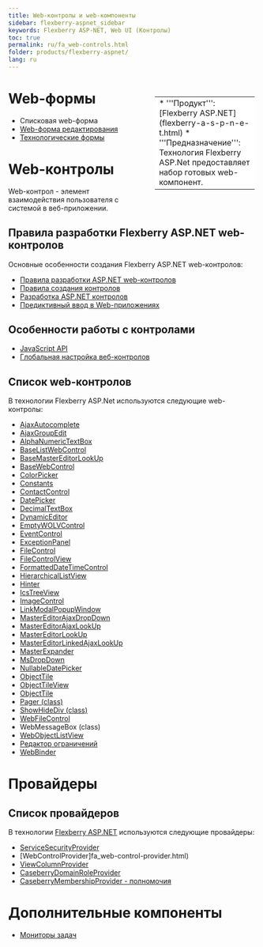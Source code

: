 ```yaml
---
title: Web-контролы и web-компоненты
sidebar: flexberry-aspnet_sidebar
keywords: Flexberry ASP-NET, Web UI (Контролы)
toc: true
permalink: ru/fa_web-controls.html
folder: products/flexberry-aspnet/
lang: ru
---
```


<div style="margin:5px; padding-left:28px; float:right; width:40%; outline:1px solid white;">
<br>
<table border="0" width="100%" bgcolor="#6495ED">
<tbody><tr><td bgcolor="#FFFFFF">
* '''Продукт''': [Flexberry ASP.NET](flexberry-a-s-p-n-e-t.html)
* '''Предназначение''': Технология Flexberry ASP.Net предоставляет набор готовых web-компонент.
</td>
</tr></tbody></table></a>
</div>

# Web-формы
* Списковая web-форма
* [Web-форма редактирования](fa_editform.html)
* [Технологические формы](tech-forms-web.html)

# Web-контролы
Web-контрол - элемент взаимодействия пользователя с системой в веб-приложении.

## Правила разработки Flexberry ASP.NET web-контролов
Основные особенности создания Flexberry ASP.NET web-контролов:
* [Правила разработки ASP.NET web-контролов](asp-net-control-mastering-rules.html)
* [Правила создания контролов](control-authoring-rules.html)
* [Разработка ASP.NET контролов](developing-asp-net-controls.html)
* [Предиктивный ввод в Web-приложениях](fa_predict-input-web.html)


## Особенности работы с контролами
* [JavaScript API](fa_javascript-api.html)
* [Глобальная настройка веб-контролов](fa_init-control-settings-delegate.html)

## Список web-контролов
В технологии Flexberry ASP.Net используются следующие web-контролы:
* [AjaxAutocomplete](ajax-autocomplete.html)
* [AjaxGroupEdit](fa_ajax-group-edit.html)
* [AlphaNumericTextBox](fa_alpha-numeric-textbox.html)
* [BaseListWebControl](base-list-web-control.html)
* [BaseMasterEditorLookUp](fa_base-master-editor-lookup.html)
* [BaseWebControl](base-web-control.html)
* [ColorPicker](color-picker.html)
* [Constants](constants.html)
* [ContactControl](contact-control.html)
* [DatePicker](fa_date-picker.html)
* [DecimalTextBox](fa_decimal-textbox.html)
* [DynamicEditor](dynamic-editor.html)
* [EmptyWOLVControl](fa_wolv-empty-control.html)
* [EventControl](event-control.html)
* [ExceptionPanel](exception-panel.html)
* [FileControl](file-control-web.html)
* [FileControlView](file-control-view.html)
* [FormattedDateTimeControl](fa_formatted-datetime-control.html)
* [HierarchicalListView](fa_hierarchical-listview.html)
* [Hinter](fa_hinter.html)
* [IcsTreeView](fa_ics-treeview.html)
* [ImageControl](image-control.html)
* [LinkModalPopupWindow](link-modal-popup-window.html)
* [MasterEditorAjaxDropDown](fa_master-editor-ajax-dropdown.html)
* [MasterEditorAjaxLookUp](fa_master-editor-ajax-lookup.html)
* [MasterEditorLookUp](master-editor-look-up.html) 
* [MasterEditorLinkedAjaxLookUp](fa_master-editor-linked-ajax-lookup.html)
* [MasterExpander](ajax-controls--master-expander.html)
* [MsDropDown](ms-drop-down.html)
* [NullableDatePicker](fa_nullable-date-picker.html)
* [ObjectTile](ajax-controls--object-tile.html)
* [ObjectTileView](ajax-controls--object-tile-view.html)
* [ObjectTile](ajax-controls--object-tile.html)
* [Pager (class)](fa_pager.html)
* [ShowHideDiv (class)](show-hide-div.html)
* [WebFileControl](web-file-control_Description.html)
* WebMessageBox (class)
* [WebObjectListView](fa_web-object-list-view.html)
* [Редактор ограничений](fa_advanced-limit-editor.html)
* [WebBinder](web-binder.html)

# Провайдеры
## Список провайдеров
В технологии [Flexberry ASP.NET](fa_flexberry-asp-net.html) используются следующие провайдеры:
* [ServiceSecurityProvider](service-security-provider.html)
* [WebControlProvider]fa_web-control-provider.html)
* [ViewColumnProvider](fa_view-column-provider.html)
* [CaseberryDomainRoleProvider](Flexberry-domain-role-provider.html)
* [CaseberryMembershipProvider - полномочия](Flexberry-membership-provider.html)

# Дополнительные компоненты
* [Мониторы задач](fa_monitor-tasks.html)
